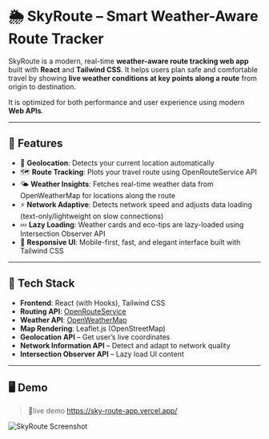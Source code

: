 # 🌦️ SkyRoute – Smart Weather-Aware Route Tracker

SkyRoute is a modern, real-time **weather-aware route tracking web app** built with **React** and **Tailwind CSS**. It helps users plan safe and comfortable travel by showing **live weather conditions at key points along a route** from origin to destination.

It is optimized for both performance and user experience using modern **Web APIs**.

---

## 🚀 Features

- 📍 **Geolocation**: Detects your current location automatically  
- 🗺️ **Route Tracking**: Plots your travel route using OpenRouteService API  
- 🌤️ **Weather Insights**: Fetches real-time weather data from OpenWeatherMap for locations along the route  
- ⚡ **Network Adaptive**: Detects network speed and adjusts data loading (text-only/lightweight on slow connections)  
- 💤 **Lazy Loading**: Weather cards and eco-tips are lazy-loaded using Intersection Observer API  
- 🎨 **Responsive UI**: Mobile-first, fast, and elegant interface built with Tailwind CSS

---

## 🔧 Tech Stack

- **Frontend**: React (with Hooks), Tailwind CSS  
- **Routing API**: [OpenRouteService](https://openrouteservice.org/)  
- **Weather API**: [OpenWeatherMap](https://openweathermap.org/api)  
- **Map Rendering**: Leaflet.js (OpenStreetMap)  
- **Geolocation API** – Get user’s live coordinates  
- **Network Information API** – Detect and adapt to network quality  
- **Intersection Observer API** – Lazy load UI content

---

## 🖥️ Demo

> 🔗live demo  https://sky-route-app.vercel.app/

![SkyRoute Screenshot](./public/screenshot.png)



